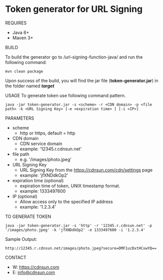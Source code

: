 # Token generator for URL Signing

REQUIRES

 * Java 6+
 * Maven 3+

BUILD

  To build the generator go to /url-signing-function-java/ and run the following command:
```
mvn clean package
```
  Upon success of the build, you will find the jar file (**token-generator.jar**) in the folder named ***target***

USAGE
  To generate token use following command pattern.
```
java -jar token-generator.jar -s <scheme> -r <CDN domain> -p <file path> -k <URL Signing Key> [-e <expiration time> ] [-i <IP>]
```

PARAMETERS

* scheme
  * http or https, default = http
* CDN domain
  * CDN service domain
  * example: '12345.r.cdnsun.net'
* file path
  * e.g. '/images/photo.jpeg'
* URL Signing Key
  * URL Signing Key from the https://cdnsun.com/cdn/settings page
  * example: 'jfXNDdkOp2'
* expiration time (optional)
  * expiration time of token, UNIX timestamp format.
  * example: 1333497600
* IP (optional)
  * Allow access only to the specified IP address
  * example: '1.2.3.4'


TO GENERATE TOKEN
```
java -jar token-generator.jar -s 'http' -r '12345.r.cdnsun.net' -p '/images/photo.jpeg' -k 'jfXNDdkOp2' -e 1333497600 -i '1.2.3.4'
```
Sample Output:
```
http://12345.r.cdnsun.net/images/photo.jpeg?secure=DMF1ucDxtHCxwYQ==
```

CONTACT

* W: https://cdnsun.com
* E: info@cdnsun.com
